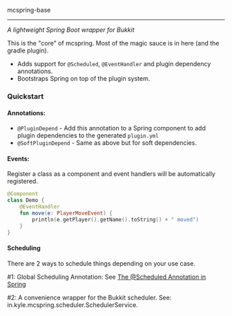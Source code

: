 mcspring-base

---

_A lightweight Spring Boot wrapper for Bukkit_

This is the "core" of mcspring. Most of the magic sauce is in here (and the gradle plugin).

* Adds support for `@Scheduled`, `@EventHandler` and plugin dependency annotations. 
* Bootstraps Spring on top of the plugin system.

### Quickstart

#### Annotations:
* `@PluginDepend` - Add this annotation to a Spring component to add plugin dependencies to the generated `plugin.yml`
* `@SoftPluginDepend` - Same as above but for soft dependencies.

#### Events:
Register a class as a component and event handlers will be automatically registered.

```kotlin
@Component
class Demo {
    @EventHandler
    fun move(e: PlayerMoveEvent) {
        println(e.getPlayer().getName().toString() + " moved")
    }
}
```

#### Scheduling
There are 2 ways to schedule things depending on your use case.

#1: Global Scheduling Annotation: See [The @Scheduled Annotation in Spring](https://www.baeldung.com/spring-scheduled-tasks)

#2: A convenience wrapper for the Bukkit scheduler. See: in.kyle.mcspring.scheduler.SchedulerService.
